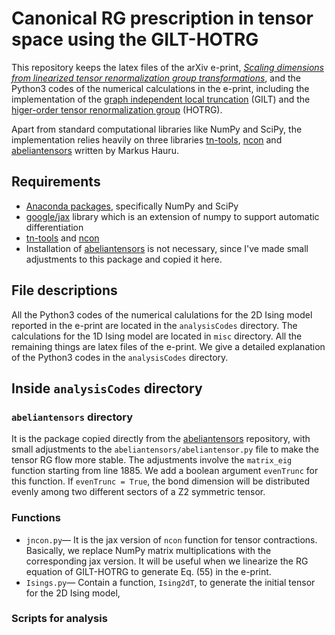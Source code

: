 # Canonical RG prescription in tensor space using the GILT-HOTRG
This repository keeps the latex files of the arXiv e-print, [*Scaling dimensions from linearized tensor renormalization group transformations*](https://arxiv.org/abs/2102.08136), and the Python3 codes of the numerical calculations in the e-print, including the implementation of the [graph independent local truncation](https://arxiv.org/abs/1709.07460) (GILT) and the [higer-order tensor renormalization group](https://arxiv.org/abs/1201.1144) (HOTRG).

Apart from standard computational libraries like NumPy and SciPy, the implementation relies heavily on three libraries [tn-tools](https://github.com/mhauru/tntools), [ncon](https://github.com/mhauru/ncon) and [abeliantensors](https://github.com/mhauru/abeliantensors) written by Markus Hauru.

## Requirements
* [Anaconda packages](https://www.anaconda.com/download/), specifically NumPy and SciPy
* [google/jax](https://github.com/google/jax) library which is an extension of numpy to support automatic differentiation
* [tn-tools](https://github.com/mhauru/tntools) and [ncon](https://github.com/mhauru/ncon)
* Installation of [abeliantensors](https://github.com/mhauru/abeliantensors) is not necessary, since I've made small adjustments to this package and copied it here.

## File descriptions
All the Python3 codes of the numerical calulations for the 2D Ising model reported in the e-print are located in the `analysisCodes` directory.
The calculations for the 1D Ising model are located in `misc` directory.
All the remaining things are latex files of the e-print.
We give a detailed explanation of the Python3 codes in the `analysisCodes` directory.

## Inside `analysisCodes` directory
### `abeliantensors` directory
It is the package copied directly from the [abeliantensors](https://github.com/mhauru/abeliantensors) repository, with small adjustments to the `abeliantensors/abeliantensor.py` file to make the tensor RG flow more stable. The adjustments involve the `matrix_eig` function starting from line 1885. We add a boolean argument `evenTrunc` for this function. If `evenTrunc = True`, the bond dimension will be distributed evenly among two different sectors of a Z2 symmetric tensor.

### Functions
* `jncon.py`— It is the jax version of `ncon` function for tensor contractions. Basically, we replace NumPy matrix multiplications with the corresponding jax version. It will be useful when we linearize the RG equation of GILT-HOTRG to generate Eq. (55) in the e-print.
* `Isings.py`— Contain a function, `Ising2dT`, to generate the initial tensor for the 2D Ising model, 

### Scripts for analysis
